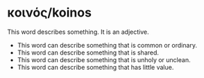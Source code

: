 # κοινός/koinos
This word describes something. It is an adjective.

* This word can describe something that is common or ordinary.
* This word can describe something that is shared.
* This word can describe something that is unholy or unclean.
* This word can describe something that has little value.
